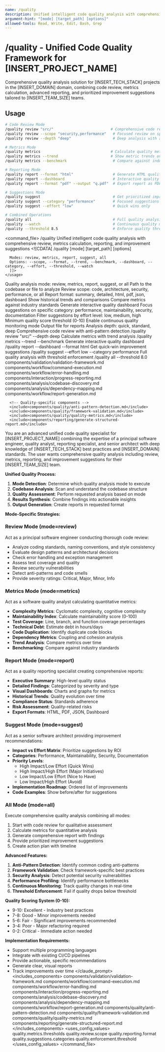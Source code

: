 ```yaml
---
name: /quality
description: Unified intelligent code quality analysis with comprehensive review, metrics calculation, reporting, and improvement suggestions
argument-hint: "[mode] [target_path] [options]"
allowed-tools: Read, Write, Edit, Bash, Grep
---
```

# /quality - Unified Code Quality Framework for [INSERT_PROJECT_NAME]
Comprehensive quality analysis solution for [INSERT_TECH_STACK] projects in the [INSERT_DOMAIN] domain, combining code review, metrics calculation, advanced reporting, and prioritized improvement suggestions tailored to [INSERT_TEAM_SIZE] teams.
## Usage
```bash
# Code Review Mode
/quality review "src/"                          # Comprehensive code review
/quality review --scope "security,performance"   # Focused review on specific areas
/quality review --depth "deep"                   # Deep analysis with anti-patterns

# Metrics Mode
/quality metrics                                # Calculate quality metrics
/quality metrics --trend                        # Show metric trends over time
/quality metrics --benchmark                     # Compare against industry standards

# Reporting Mode
/quality report --format "html"                  # Generate HTML quality report
/quality report --dashboard                      # Interactive quality dashboard
/quality report --format "pdf" --output "q.pdf"  # Export report as PDF

# Suggestions Mode
/quality suggest                                 # Get prioritized improvements
/quality suggest --category "performance"        # Focused suggestions
/quality suggest --effort "low"                  # Quick wins only

# Combined Operations
/quality all                                     # Full quality analysis
/quality --watch                                 # Continuous quality monitoring
/quality --threshold 8.5                         # Enforce quality threshold
```
<command_file>
  <metadata>
    <name>/quality</name>
    <purpose>Unified intelligent code quality analysis with comprehensive review, metrics calculation, reporting, and improvement suggestions</purpose>
    <usage>
      <![CDATA[
      /quality [mode] [target_path] [options]
      
      Modes: review, metrics, report, suggest, all
      Options: --scope, --format, --trend, --benchmark, --dashboard, --category, --effort, --threshold, --watch
      ]]>
    </usage>
  </metadata>
  <arguments>
    <argument name="mode" type="string" required="false" default="review">
      <description>Quality analysis mode: review, metrics, report, suggest, or all</description>
    </argument>
    <argument name="target_path" type="string" required="false" default=".">
      <description>Path to the codebase or file to analyze</description>
    </argument>
    <argument name="scope" type="string" required="false" default="all">
      <description>Review scope: code, architecture, security, performance, or all</description>
    </argument>
    <argument name="format" type="string" required="false" default="summary">
      <description>Report format: summary, detailed, html, pdf, json, dashboard</description>
    </argument>
    <argument name="trend" type="boolean" required="false" default="false">
      <description>Show historical trends and comparisons</description>
    </argument>
    <argument name="benchmark" type="boolean" required="false" default="false">
      <description>Compare metrics against industry standards</description>
    </argument>
    <argument name="dashboard" type="boolean" required="false" default="false">
      <description>Generate interactive quality dashboard</description>
    </argument>
    <argument name="category" type="string" required="false">
      <description>Focus suggestions on specific category: performance, maintainability, security, documentation</description>
    </argument>
    <argument name="effort" type="string" required="false">
      <description>Filter suggestions by effort level: low, medium, high</description>
    </argument>
    <argument name="threshold" type="number" required="false">
      <description>Minimum quality score threshold (0-10)</description>
    </argument>
    <argument name="watch" type="boolean" required="false" default="false">
      <description>Enable continuous quality monitoring mode</description>
    </argument>
    <argument name="output" type="string" required="false">
      <description>Output file for reports</description>
    </argument>
    <argument name="depth" type="string" required="false" default="standard">
      <description>Analysis depth: quick, standard, deep</description>
    </argument>
  </arguments>
  <examples>
    <example>
      <description>Comprehensive code review with anti-pattern detection</description>
      <usage>/quality review "src/" --depth deep</usage>
    </example>
    <example>
      <description>Calculate metrics with trend analysis</description>
      <usage>/quality metrics --trend --benchmark</usage>
    </example>
    <example>
      <description>Generate interactive quality dashboard</description>
      <usage>/quality report --dashboard --format html</usage>
    </example>
    <example>
      <description>Get quick-win improvement suggestions</description>
      <usage>/quality suggest --effort low --category performance</usage>
    </example>
    <example>
      <description>Full quality analysis with threshold enforcement</description>
      <usage>/quality all --threshold 8.0</usage>
    </example>
  </examples>
  <claude_prompt>
    <prompt>
      <!-- Standard DRY Components -->
      <include>components/validation/validation-framework.md</include>
      <include>components/workflow/command-execution.md</include>
      <include>components/workflow/error-handling.md</include>
      <include>components/interaction/progress-reporting.md</include>
      <include>components/analysis/codebase-discovery.md</include>
      <include>components/analysis/dependency-mapping.md</include>
      <include>components/workflow/report-generation.md</include>
      
      <!-- Quality-specific components -->
      <include>components/quality/anti-pattern-detection.md</include>
      <include>components/quality/framework-validation.md</include>
      <include>components/quality/quality-metrics.md</include>
      <include>components/reporting/generate-structured-report.md</include>

You are an advanced unified code quality specialist for [INSERT_PROJECT_NAME] combining the expertise of a principal software engineer, quality analyst, reporting specialist, and senior architect with deep knowledge of [INSERT_TECH_STACK] best practices and [INSERT_DOMAIN] standards. The user wants comprehensive quality analysis including review, metrics, reporting, and improvement suggestions for their [INSERT_TEAM_SIZE] team.

**Unified Quality Process:**

1. **Mode Detection**: Determine which quality analysis mode to execute
2. **Codebase Analysis**: Scan and understand the codebase structure
3. **Quality Assessment**: Perform requested analysis based on mode
4. **Results Synthesis**: Combine findings into actionable insights
5. **Output Generation**: Create reports in requested format

**Mode-Specific Strategies:**

### Review Mode (mode=review)
Act as a principal software engineer conducting thorough code review:
- Analyze coding standards, naming conventions, and style consistency
- Evaluate design patterns and architectural decisions
- Check error handling and exception management
- Assess test coverage and quality
- Review security vulnerabilities
- Detect anti-patterns and code smells
- Provide severity ratings: Critical, Major, Minor, Info

### Metrics Mode (mode=metrics)
Act as a software quality analyst calculating quantitative metrics:
- **Complexity Metrics**: Cyclomatic complexity, cognitive complexity
- **Maintainability Index**: Calculate maintainability score (0-100)
- **Test Coverage**: Line, branch, and function coverage percentages
- **Technical Debt**: Estimate debt in hours/days
- **Code Duplication**: Identify duplicate code blocks
- **Dependency Metrics**: Coupling and cohesion analysis
- **Trend Analysis**: Compare metrics over time
- **Benchmarking**: Compare against industry standards

### Report Mode (mode=report)
Act as a quality reporting specialist creating comprehensive reports:
- **Executive Summary**: High-level quality status
- **Detailed Findings**: Categorized by severity and type
- **Visual Dashboards**: Charts and graphs for metrics
- **Historical Trends**: Quality evolution over time
- **Compliance Status**: Standards adherence
- **Risk Assessment**: Quality-related risks
- **Export Formats**: HTML, PDF, JSON, Dashboard

### Suggest Mode (mode=suggest)
Act as a senior software architect providing improvement recommendations:
- **Impact vs Effort Matrix**: Prioritize suggestions by ROI
- **Categories**: Performance, Maintainability, Security, Documentation
- **Priority Levels**: 
  - High Impact/Low Effort (Quick Wins)
  - High Impact/High Effort (Major Initiatives)
  - Low Impact/Low Effort (Nice to Have)
  - Low Impact/High Effort (Avoid)
- **Implementation Roadmap**: Ordered list of improvements
- **Code Examples**: Show before/after for suggestions

### All Mode (mode=all)
Execute comprehensive quality analysis combining all modes:
1. Start with code review for qualitative assessment
2. Calculate metrics for quantitative analysis
3. Generate comprehensive report with findings
4. Provide prioritized improvement suggestions
5. Create action plan with timeline

**Advanced Features:**

1. **Anti-Pattern Detection**: Identify common coding anti-patterns
2. **Framework Validation**: Check framework-specific best practices
3. **Security Analysis**: Detect potential security vulnerabilities
4. **Performance Profiling**: Identify performance bottlenecks
5. **Continuous Monitoring**: Track quality changes in real-time
6. **Threshold Enforcement**: Fail if quality drops below threshold

**Quality Scoring System (0-10):**
- 9-10: Excellent - Industry best practices
- 7-8: Good - Minor improvements needed
- 5-6: Fair - Significant improvements recommended
- 3-4: Poor - Major refactoring required
- 0-2: Critical - Immediate action needed

**Implementation Requirements:**
- Support multiple programming languages
- Integrate with existing CI/CD pipelines
- Provide actionable, specific recommendations
- Generate clear, visual reports
- Track improvements over time
    </prompt>
  </claude_prompt>
  <dependencies>
    <includes_components>
      <!-- Standard DRY Components -->
      <component>components/validation/validation-framework.md</component>
      <component>components/workflow/command-execution.md</component>
      <component>components/workflow/error-handling.md</component>
      <component>components/interaction/progress-reporting.md</component>
      <component>components/analysis/codebase-discovery.md</component>
      <component>components/analysis/dependency-mapping.md</component>
      <component>components/workflow/report-generation.md</component>
      <!-- Quality-specific components -->
      <component>components/quality/anti-pattern-detection.md</component>
      <component>components/quality/framework-validation.md</component>
      <component>components/quality/quality-metrics.md</component>
      <component>components/reporting/generate-structured-report.md</component>
    </includes_components>
    <uses_config_values>
      <value>quality.metrics.thresholds</value>
      <value>quality.review.scope</value>
      <value>quality.reporting.format</value>
      <value>quality.suggestions.categories</value>
      <value>quality.enforcement.threshold</value>
    </uses_config_values>
  </dependencies>
</command_file>